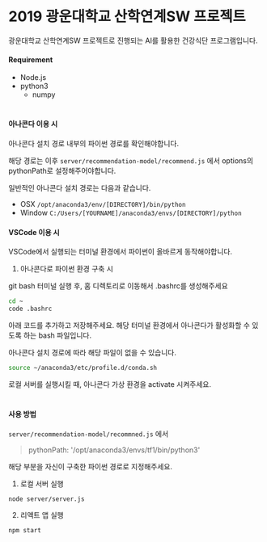 # 2019 광운대학교 산학연계SW 프로젝트

광운대학교 산학연계SW 프로젝트로 진행되는 AI를 활용한 건강식단 프로그램입니다. 

#### Requirement
* Node.js
* python3
  * numpy

#
#### 아나콘다 이용 시
아나콘다 설치 경로 내부의 파이썬 경로를 확인해야합니다.

해당 경로는 이후 `server/recommendation-model/recommend.js` 에서 options의 pythonPath로 설정해주어야합니다.

일반적인 아나콘다 설치 경로는 다음과 같습니다.

* OSX `/opt/anaconda3/env/[DIRECTORY]/bin/python`
* Window `C:/Users/[YOURNAME]/anaconda3/envs/[DIRECTORY]/python`


#### VSCode 이용 시
VSCode에서 실행되는 터미널 환경에서 파이썬이 올바르게 동작해야합니다.

1. 아나콘다로 파이썬 환경 구축 시

git bash 터미널 실행 후, 홈 디렉토리로 이동해서 .bashrc를 생성해주세요
```bash
cd ~
code .bashrc
```

아래 코드를 추가하고 저장해주세요. 해당 터미널 환경에서 아나콘다가 활성화할 수 있도록 하는 bash 파일입니다.

아나콘다 설치 경로에 따라 해당 파일이 없을 수 있습니다.
```bash
source ~/anaconda3/etc/profile.d/conda.sh
```
로컬 서버를 실행시킬 때, 아나콘다 가상 환경을 activate 시켜주세요.

#
#### 사용 방법
`server/recommendation-model/recommned.js` 에서 
> pythonPath: '/opt/anaconda3/envs/tf1/bin/python3'

해당 부분을 자신이 구축한 파이썬 경로로 지정해주세요.

1. 로컬 서버 실행
```shell
node server/server.js
```
2. 리액트 앱 실행
```npm
npm start
```
